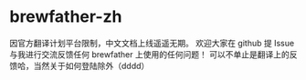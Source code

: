 # brewfather-zh
因官方翻译计划平台限制，中文文档上线遥遥无期。
欢迎大家在 github 提 Issue 与我进行交流反馈任何 brewfather 上使用的任何问题！
可以不单止是翻译上的反馈哈，当然关于如何登陆除外（dddd）
